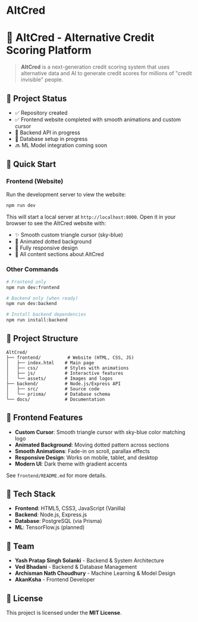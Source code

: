 # AltCred

# 🚀 AltCred - Alternative Credit Scoring Platform

> **AltCred** is a next-generation credit scoring system that uses alternative data and AI to generate credit scores for millions of "credit invisible" people.

## 📢 Project Status

- ✅ Repository created  
- ✅ Frontend website completed with smooth animations and custom cursor
- 🔹 Backend API in progress
- 🔹 Database setup in progress
- 🔜 ML Model integration coming soon

## 🚀 Quick Start

### Frontend (Website)

Run the development server to view the website:

```bash
npm run dev
```

This will start a local server at `http://localhost:8000`. Open it in your browser to see the AltCred website with:
- ✨ Smooth custom triangle cursor (sky-blue)
- 🎨 Animated dotted background
- 📱 Fully responsive design
- 🎯 All content sections about AltCred

### Other Commands

```bash
# Frontend only
npm run dev:frontend

# Backend only (when ready)
npm run dev:backend

# Install backend dependencies
npm run install:backend
```

## 📁 Project Structure

```
AltCred/
├── frontend/          # Website (HTML, CSS, JS)
│   ├── index.html    # Main page
│   ├── css/          # Styles with animations
│   ├── js/           # Interactive features
│   └── assets/       # Images and logos
├── backend/          # Node.js/Express API
│   ├── src/          # Source code
│   └── prisma/       # Database schema
└── docs/             # Documentation
```

## 🎨 Frontend Features

- **Custom Cursor**: Smooth triangle cursor with sky-blue color matching logo
- **Animated Background**: Moving dotted pattern across sections
- **Smooth Animations**: Fade-in on scroll, parallax effects
- **Responsive Design**: Works on mobile, tablet, and desktop
- **Modern UI**: Dark theme with gradient accents

See `frontend/README.md` for more details.

## 🧠 Tech Stack

- **Frontend**: HTML5, CSS3, JavaScript (Vanilla)
- **Backend**: Node.js, Express.js
- **Database**: PostgreSQL (via Prisma)
- **ML**: TensorFlow.js (planned)

## 👥 Team

- **Yash Pratap Singh Solanki** - Backend & System Architecture
- **Ved Bhadani** - Backend & Database Management
- **Archisman Nath Choudhury** - Machine Learning & Model Design
- **AkanKsha** - Frontend Developer

## 📜 License

This project is licensed under the **MIT License**.
